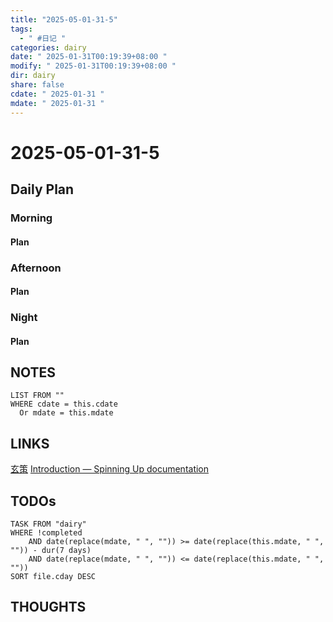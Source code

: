 ```yaml
---
title: "2025-05-01-31-5"
tags:
  - " #日记 "
categories: dairy
date: " 2025-01-31T00:19:39+08:00 "
modify: " 2025-01-31T00:19:39+08:00 "
dir: dairy
share: false
cdate: " 2025-01-31 "
mdate: " 2025-01-31 "
---
```


# 2025-05-01-31-5

## Daily Plan

### Morning

#### Plan

### Afternoon

#### Plan

### Night

#### Plan

## NOTES

```dataview
LIST FROM "" 
WHERE cdate = this.cdate
  Or mdate = this.mdate
```

## LINKS
[玄策](https://xuance.readthedocs.io/zh/latest/)
[Introduction — Spinning Up documentation](https://spinningup.openai.com/en/latest/user/introduction.html)
## TODOs

```dataview
TASK FROM "dairy" 
WHERE !completed 
	AND date(replace(mdate, " ", "")) >= date(replace(this.mdate, " ", "")) - dur(7 days) 
	AND date(replace(mdate, " ", "")) <= date(replace(this.mdate, " ", ""))
SORT file.cday DESC
```

## THOUGHTS
